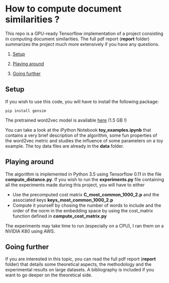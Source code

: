 # How to compute document similarities ? 

This repo is a GPU-ready Tensorflow implementation of a project consisting in computing document similarities. The full pdf report (__report__ folder) summarizes the project much more extensively if you have any questions.

1. [Setup](#setup)

2. [Playing around](#playing-around)

3. [Going further](#going-further)

 
## Setup 

If you wish to use this code, you will have to install the following package:
```
pip install gensim 
```
The pretrained word2vec model is available [here](https://drive.google.com/file/d/0B7XkCwpI5KDYNlNUTTlSS21pQmM/edit) (1.5 GB !)

You can take a look at the iPython Notebook __toy_examples.ipynb__ that contains a very brief description of the algorithm, some fun properties of the word2vec metric and studies the influence of some parameters on a toy example. The toy data files are already in the __data__ folder.  

## Playing around

The algorithm is implemented in Python 3.5 using Tensorflow 0.11 in the file __compute_distance.py__. If you wish to run the __experiments.py__ file containing all the experiments made during this project, you will have to either 

* Use the precomputed cost matrix __C_most_common_1000_2.p__ and the associated keys __keys_most_common_1000_2.p__
* Compute it yourself by chosing the number of words to include and the order of the norm in the embedding space by using the cost_matrix function defined in __compute_cost_matrix.py__ 

The experiments may take time to run (especially on a CPU), I ran them on a NVIDIA K80 using AWS. 

## Going further

If you are interested in this topic, you can read the full pdf report (__report__ folder) that details some theoretical aspects, the methodology and the experimental results on large datasets. A bibliography is included if you want to go deeper on the theoretical side. 
